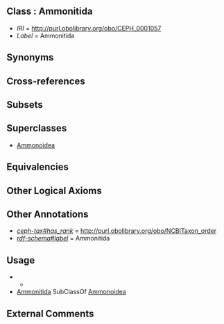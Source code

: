 
## Class : Ammonitida

 * *IRI* = http://purl.obolibrary.org/obo/CEPH_0001057
 * *Label* = Ammonitida

## Synonyms


## Cross-references


## Subsets


## Superclasses

 * [Ammonoidea](../../CEPH/54/CEPH_0001054.md)

## Equivalencies


## Other Logical Axioms


## Other Annotations

 * *[ceph-tax#has_rank](../../ceph-tax#has/nk/ceph-tax#has_rank.md)* = http://purl.obolibrary.org/obo/NCBITaxon_order
 * *[rdf-schema#label](../../el/rdf-schema#label.md)* = Ammonitida

## Usage

 * -
 * [Ammonitida](../../CEPH/57/CEPH_0001057.md) SubClassOf [Ammonoidea](../../CEPH/54/CEPH_0001054.md)

## External Comments

